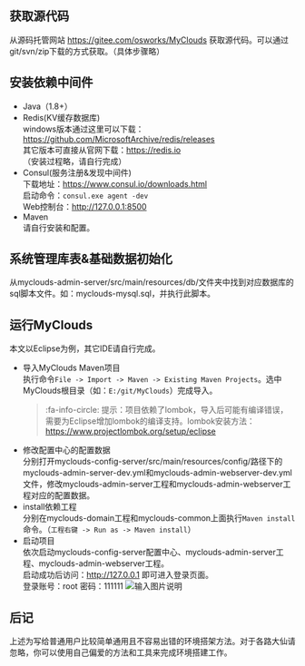 ## 获取源代码
从源码托管网站 https://gitee.com/osworks/MyClouds 获取源代码。可以通过git/svn/zip下载的方式获取。（具体步骤略）
## 安装依赖中间件
- Java（1.8+）
- Redis(KV缓存数据库)  
  windows版本通过这里可以下载：https://github.com/MicrosoftArchive/redis/releases  
  其它版本可直接从官网下载：https://redis.io  
  （安装过程略，请自行完成）
- Consul(服务注册&发现中间件)  
  下载地址：https://www.consul.io/downloads.html  
  启动命令：`consul.exe agent -dev`  
  Web控制台：http://127.0.0.1:8500
- Maven  
  请自行安装和配置。  
## 系统管理库表&基础数据初始化
  从myclouds-admin-server/src/main/resources/db/文件夹中找到对应数据库的sql脚本文件。如：myclouds-mysql.sql，并执行此脚本。
## 运行MyClouds  
  本文以Eclipse为例，其它IDE请自行完成。
- 导入MyClouds Maven项目  
  执行命令`File -> Import -> Maven -> Existing Maven Projects`。选中MyClouds根目录（如：`E:/git/MyClouds`）完成导入。
  >  :fa-info-circle: 提示：项目依赖了lombok，导入后可能有编译错误，需要为Eclipse增加lombok的编译支持。lombok安装方法：https://www.projectlombok.org/setup/eclipse
- 修改配置中心的配置数据  
  分别打开myclouds-config-server/src/main/resources/config/路径下的myclouds-admin-server-dev.yml和myclouds-admin-webserver-dev.yml文件，修改myclouds-admin-server工程和myclouds-admin-webserver工程对应的配置数据。
- install依赖工程  
  分别在myclouds-domain工程和myclouds-common上面执行`Maven install`命令。（`工程右键 -> Run as -> Maven install`）
- 启动项目  
  依次启动myclouds-config-server配置中心、myclouds-admin-server工程、myclouds-admin-webserver工程。  
  启动成功后访问：http://127.0.0.1 即可进入登录页面。  
  登录账号：root 密码：111111
  ![输入图片说明](https://images.gitee.com/uploads/images/2018/1001/001211_69b123ff_431745.png "2018-10-01_001107.png")
## 后记  
  上述为写给普通用户比较简单通用且不容易出错的环境搭架方法。对于各路大仙请忽略，你可以使用自己偏爱的方法和工具来完成环境搭建工作。